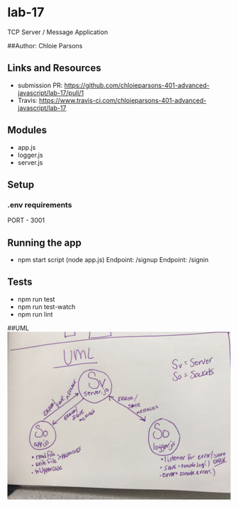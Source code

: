 # lab-17
TCP Server / Message Application

##Author: Chloie Parsons 

## Links and Resources
* submission PR: https://github.com/chloieparsons-401-advanced-javascript/lab-17/pull/1
* Travis: https://www.travis-ci.com/chloieparsons-401-advanced-javascript/lab-17


## Modules
* app.js
* logger.js
* server.js

## Setup
### .env requirements
PORT - 3001

## Running the app
* npm start script (node app.js)
Endpoint: /signup
Endpoint: /signin

## Tests
* npm run test
* npm run test-watch
* npm run lint

##UML
![TCP](assets/TCP_UML.JPG)